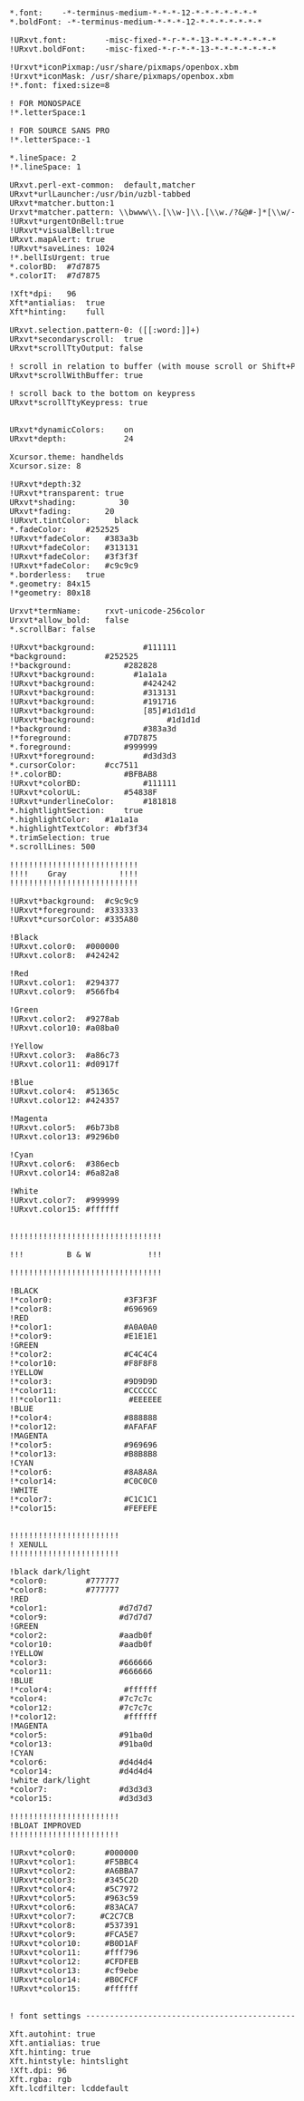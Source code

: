 <pre>*.font: 	-*-terminus-medium-*-*-*-12-*-*-*-*-*-*-*
*.boldFont:	-*-terminus-medium-*-*-*-12-*-*-*-*-*-*-*

!URxvt.font:		-misc-fixed-*-r-*-*-13-*-*-*-*-*-*-*
!URxvt.boldFont:	-misc-fixed-*-r-*-*-13-*-*-*-*-*-*-*

!Urxvt*iconPixmap:/usr/share/pixmaps/openbox.xbm
!Urxvt*iconMask: /usr/share/pixmaps/openbox.xbm
!*.font: fixed:size=8

! FOR MONOSPACE 
!*.letterSpace:1

! FOR SOURCE SANS PRO
!*.letterSpace:-1

*.lineSpace: 2 
!*.lineSpace: 1 

URxvt.perl-ext-common:  default,matcher
URxvt*urlLauncher:/usr/bin/uzbl-tabbed 
URxvt*matcher.button:1 
Urxvt*matcher.pattern: \\bwww\\.[\\w-]\\.[\\w./?&#038;@#-]*[\\w/-]
!URxvt*urgentOnBell:true
!URxvt*visualBell:true
URxvt.mapAlert: true
!URxvt*saveLines: 1024
!*.bellIsUrgent: true
*.colorBD:  #7d7875
*.colorIT:  #7d7875 

!Xft*dpi:	96
Xft*antialias:	true
Xft*hinting:	full	

URxvt.selection.pattern-0: ([[:word:]]+)
URxvt*secondaryscroll:  true
URxvt*scrollTtyOutput: false

! scroll in relation to buffer (with mouse scroll or Shift+Page Up)
URxvt*scrollWithBuffer: true

! scroll back to the bottom on keypress
URxvt*scrollTtyKeypress: true


URxvt*dynamicColors:    on
URxvt*depth:            24

Xcursor.theme: handhelds
Xcursor.size: 8

!URxvt*depth:32
!URxvt*transparent:	true
URxvt*shading:	       30	
URxvt*fading:		20
!URxvt.tintColor:     black
*.fadeColor:	#252525
!URxvt*fadeColor:	#383a3b
!URxvt*fadeColor:	#313131
!URxvt*fadeColor:	#3f3f3f
!URxvt*fadeColor:	#c9c9c9 
*.borderless:	true 
*.geometry: 84x15 
!*geometry: 80x18 

Urxvt*termName:     rxvt-unicode-256color
Urxvt*allow_bold:   false 
*.scrollBar: false

!URxvt*background:       	#111111
*background:       	#252525
!*background:       	#282828
!URxvt*background:        #1a1a1a	
!URxvt*background:       	#424242
!URxvt*background:       	#313131
!URxvt*background:       	#191716
!URxvt*background:       	[85]#1d1d1d
!URxvt*background:               #1d1d1d
!*background:               #383a3d
!*foreground:       	#7D7875
*.foreground:       	#999999
!URxvt*foreground:       	#d3d3d3
*.cursorColor:      #cc7511	
!*.colorBD:          	#BFBAB8
!URxvt*colorBD:          	#111111
!URxvt*colorUL:			#54838F
!URxvt*underlineColor:    	#181818
*.hightlightSection: 	true	
*.highlightColor:	#1a1a1a
*.highlightTextColor: #bf3f34
*.trimSelection: true 
*.scrollLines: 500

!!!!!!!!!!!!!!!!!!!!!!!!!!!
!!!!    Gray           !!!!
!!!!!!!!!!!!!!!!!!!!!!!!!!!

!URxvt*background:  #c9c9c9
!URxvt*foreground:  #333333
!URxvt*cursorColor: #335A80

!Black
!URxvt.color0:  #000000
!URxvt.color8:  #424242

!Red
!URxvt.color1:  #294377
!URxvt.color9:  #566fb4

!Green
!URxvt.color2:  #9278ab
!URxvt.color10: #a08ba0

!Yellow
!URxvt.color3:  #a86c73
!URxvt.color11: #d0917f

!Blue
!URxvt.color4:  #51365c
!URxvt.color12: #424357

!Magenta
!URxvt.color5:  #6b73b8
!URxvt.color13: #9296b0

!Cyan
!URxvt.color6:  #386ecb
!URxvt.color14: #6a82a8

!White
!URxvt.color7:  #999999
!URxvt.color15: #ffffff


!!!!!!!!!!!!!!!!!!!!!!!!!!!!!!!!

!!!         B &#038; W            !!!

!!!!!!!!!!!!!!!!!!!!!!!!!!!!!!!!

!BLACK
!*color0:               #3F3F3F
!*color8:               #696969
!RED
!*color1:               #A0A0A0
!*color9:               #E1E1E1
!GREEN
!*color2:               #C4C4C4
!*color10:              #F8F8F8
!YELLOW
!*color3:               #9D9D9D
!*color11:              #CCCCCC
!!*color11:              #EEEEEE
!BLUE
!*color4:               #888888
!*color12:              #AFAFAF
!MAGENTA
!*color5:               #969696
!*color13:              #B8B8B8
!CYAN
!*color6:               #8A8A8A
!*color14:              #C0C0C0
!WHITE
!*color7:               #C1C1C1
!*color15:              #FEFEFE


!!!!!!!!!!!!!!!!!!!!!!!
! XENULL
!!!!!!!!!!!!!!!!!!!!!!!

!black dark/light
*color0: 		#777777
*color8: 		#777777
!RED
*color1:               #d7d7d7
*color9:               #d7d7d7
!GREEN
*color2:               #aadb0f
*color10:              #aadb0f
!YELLOW
*color3:               #666666
*color11:              #666666
!BLUE
!*color4:               #ffffff
*color4:               #7c7c7c
*color12:              #7c7c7c
!*color12:              #ffffff
!MAGENTA
*color5:               #91ba0d
*color13:              #91ba0d
!CYAN
*color6:               #d4d4d4
*color14:              #d4d4d4
!white dark/light
*color7:               #d3d3d3
*color15:              #d3d3d3

!!!!!!!!!!!!!!!!!!!!!!!
!BLOAT IMPROVED 
!!!!!!!!!!!!!!!!!!!!!!!

!URxvt*color0:      #000000
!URxvt*color1:		#F5BBC4
!URxvt*color2:      #A6BBA7
!URxvt*color3:      #345C2D
!URxvt*color4:		#5C7972
!URxvt*color5:      #963c59
!URxvt*color6:      #83ACA7
!URxvt*color7:     #C2C7CB
!URxvt*color8:		#537391
!URxvt*color9:      #FCA5E7
!URxvt*color10:     #B0D1AF
!URxvt*color11:     #fff796
!URxvt*color12:		#CFDFEB
!URxvt*color13:     #cf9ebe
!URxvt*color14:     #B0CFCF
!URxvt*color15:     #ffffff


! font settings --------------------------------------------------------------

Xft.autohint: true
Xft.antialias: true
Xft.hinting: true
Xft.hintstyle: hintslight
!Xft.dpi: 96
Xft.rgba: rgb
Xft.lcdfilter: lcddefault
</pre>